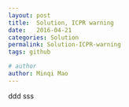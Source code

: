 ```yaml
---
layout: post
title:  Solution, ICPR warning
date:   2016-04-21
categories: Solution
permalink: Solution-ICPR-warning
tags: github

# author
author: Minqi Mao
---
```


ddd sss